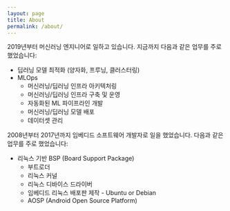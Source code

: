 ```yaml
---
layout: page
title: About
permalink: /about/
---
```


2019년부터 머신러닝 엔지니어로 일하고 있습니다. 지금까지 다음과 같은 업무를 주로 했었습니다:

- 딥러닝 모델 최적화 (양자화, 프루닝, 클러스터링)
- MLOps
  - 머신러닝/딥러닝 인프라 아키텍처링
  - 머신러닝/딥러닝 인프라 구축 및 운영
  - 자동화된 ML 파이프라인 개발
  - 머신러닝/딥러닝 모델 배포
  - 데이터셋 관리

2008년부터 2017년까지 임베디드 소프트웨어 개발자로 일을 했었습니다. 다음과 같은 업무를 주로 했었습니다:

- 리눅스 기반 BSP (Board Support Package)
  - 부트로더
  - 리눅스 커널
  - 리눅스 디바이스 드라이버
  - 임베디드 리눅스 배포판 제작 - Ubuntu or Debian
  - AOSP (Android Open Source Platform)
